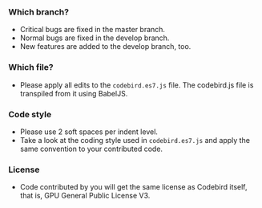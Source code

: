### Which branch?
- Critical bugs are fixed in the master branch.
- Normal bugs are fixed in the develop branch.
- New features are added to the develop branch, too.

### Which file?
- Please apply all edits to the `codebird.es7.js` file.
  The codebird.js file is transpiled from it using BabelJS.

### Code style
- Please use 2 soft spaces per indent level.
- Take a look at the coding style used in `codebird.es7.js` and apply the same convention to your contributed code.

### License
- Code contributed by you will get the same license as Codebird itself, that is, GPU General Public License V3.
